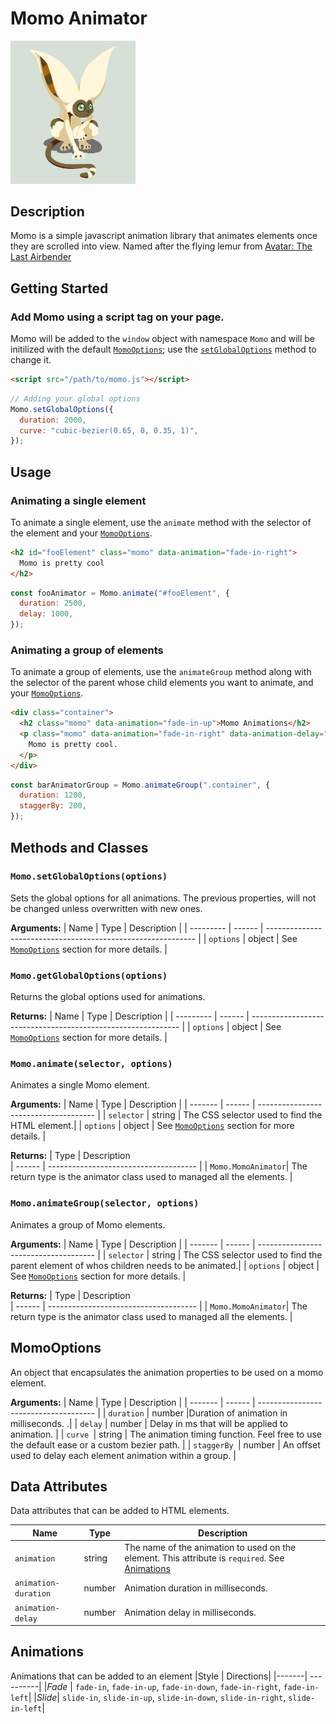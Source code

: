 # Momo Animator

<img src="momo-image.png" style="width: 200px; margin: 0 auto"></img>

## Description

Momo is a simple javascript animation library that animates elements once they are scrolled into view. Named after the flying lemur from [Avatar: The Last Airbender](https://en.wikipedia.org/wiki/Avatar:_The_Last_Airbender)

## Getting Started

### Add Momo using a script tag on your page.

Momo will be added to the `window` object with namespace `Momo` and will be initilized with the default [`MomoOptions`](#momo-options); use the [`setGlobalOptions`](#momo-setGlobalOptions) method to change it.

```html
<script src="/path/to/momo.js"></script>
```

```javascript
// Adding your global options
Momo.setGlobalOptions({
  duration: 2000,
  curve: "cubic-bezier(0.65, 0, 0.35, 1)",
});
```

## Usage

### Animating a single element

To animate a single element, use the `animate` method with the selector of the element and your [`MomoOptions`](#momo-options).

```html
<h2 id="fooElement" class="momo" data-animation="fade-in-right">
  Momo is pretty cool
</h2>
```

```js
const fooAnimator = Momo.animate("#fooElement", {
  duration: 2500,
  delay: 1000,
});
```

### Animating a group of elements

To animate a group of elements, use the `animateGroup` method along with the selector of the parent whose child elements you want to animate, and your [`MomoOptions`](#momo-options).

```html
<div class="container">
  <h2 class="momo" data-animation="fade-in-up">Momo Animations</h2>
  <p class="momo" data-animation="fade-in-right" data-animation-delay="800">
    Momo is pretty cool.
  </p>
</div>
```

```js
const barAnimatorGroup = Momo.animateGroup(".container", {
  duration: 1200,
  staggerBy: 200,
});
```

## Methods and Classes

### `Momo.setGlobalOptions(options)` <a name="momo-setGlobalOptions"></a>

Sets the global options for all animations. The previous properties, will not be changed unless overwritten with new ones.

**Arguments:**
| Name | Type | Description |
| --------- | ------ | ------------------------------------------------------------ |
| `options` | object | See [`MomoOptions`](#momo-options) section for more details. |

### `Momo.getGlobalOptions(options)`

Returns the global options used for animations.

**Returns:**
| Name | Type | Description |
| --------- | ------ | ------------------------------------------------------------ |
| `options` | object | See [`MomoOptions`](#momo-options) section for more details. |

### `Momo.animate(selector, options)`

Animates a single Momo element.

**Arguments:**
| Name | Type | Description |
| ------- | ------ | ------------------------------------- |
| `selector` | string | The CSS selector used to find the HTML element.|
| `options` | object | See [`MomoOptions`](#momo-options) section for more details. |

**Returns:**
| Type | Description  
| ------ | ------------------------------------- |
| `Momo.MomoAnimator`| The return type is the animator class used to managed all the elements. |

### `Momo.animateGroup(selector, options)`

Animates a group of Momo elements.

**Arguments:**
| Name | Type | Description |
| ------- | ------ | ------------------------------------- |
| `selector` | string | The CSS selector used to find the parent element of whos children needs to be animated.|
| `options` | object | See [`MomoOptions`](#momo-options) section for more details. |

**Returns:**
| Type | Description  
| ------ | ------------------------------------- |
| `Momo.MomoAnimator`| The return type is the animator class used to managed all the elements. |

## MomoOptions <a name="momo-options"></a>

An object that encapsulates the animation properties to be used on a momo element.

**Arguments:**
| Name | Type | Description |
| ------- | ------ | ------------------------------------- |
| `duration` | number |Duration of animation in milliseconds. .|
| `delay` | number | Delay in ms that will be applied to animation. |
| `curve `| string | The animation timing function. Feel free to use the default ease or a custom bezier path. |
| `staggerBy `| number | An offset used to delay each element animation within a group. |

## Data Attributes

Data attributes that can be added to HTML elements.

| Name                 | Type   | Description                                                                                                   |
| -------------------- | ------ | ------------------------------------------------------------------------------------------------------------- |
| `animation`          | string | The name of the animation to used on the element. This attribute is `required`. See [Animations](#animations) |
| `animation-duration` | number | Animation duration in milliseconds.                                                                           |
| `animation-delay`    | number | Animation delay in milliseconds.                                                                              |

## Animations <a name="animations"></a>

Animations that can be added to an element
|Style | Directions|
|-------| ----------|
|_Fade_ | `fade-in`, `fade-in-up`, `fade-in-down`, `fade-in-right`, `fade-in-left`|
|_Slide_| `slide-in`, `slide-in-up`, `slide-in-down`, `slide-in-right`, `slide-in-left`|
